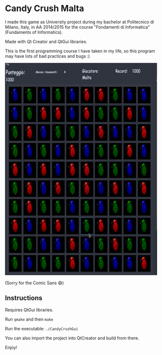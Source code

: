 # Candy Crush Malta
I made this game as University project during my bachelor at Politecnico di Milano, Italy, in AA 2014/2015 for the course "Fondamenti di Informatica" (Fundaments of Informatics). 

Made with Qt Creator and QtGui libraries.

This is the first programming course I have taken in my life, so this program may have lots of bad practices and bugs :)

<p align="center">
 <img src="./app_demo.gif" alt="App demo" height="700px"/>
</p>

(Sorry for the Comic Sans 😅)

## Instructions

Requires QtGui libraries.

Run `qmake` and then `make`

Run the executable: `./CandyCrushGui`

You can also import the project into QtCreator and build from there.

Enjoy!

